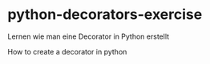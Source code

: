 # python-decorators-exercise
Lernen wie man eine Decorator in Python erstellt

How to create a decorator in python